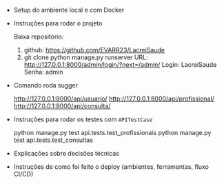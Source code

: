 - Setup do ambiente local e com Docker

- Instruções para rodar o projeto

    Baixa repositório:
    1. github: <https://github.com/EVARR23/LacreiSaude>
    2. git clone 
    python manage.py runserver
    URL: <http://127.0.0.1:8000/admin/login/?next=/admin/>
    Login: LacreiSaude
    Senha: admin

- Comando roda sugger

    <http://127.0.0.1:8000/api/usuario/>
    <http://127.0.0.1:8000/api/profissional/>
    <http://127.0.0.1:8000/api/consulta/>

- Instruções para rodar os testes com `APITestCase`

    python manage.py test api.tests.test_profissionais
    python manage.py test api.tests.test_consultas

- Explicações sobre decisões técnicas
- Instruções de como foi feito o deploy (ambientes, ferramentas, fluxo CI/CD)



